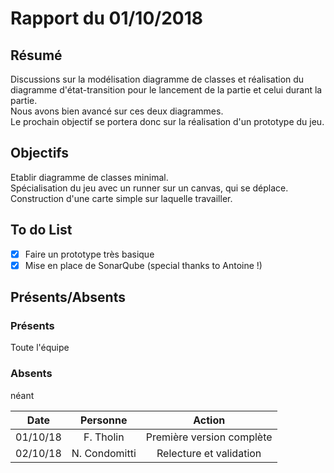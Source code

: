 # Rapport  du 01/10/2018
## Résumé

Discussions sur la modélisation diagramme de classes et réalisation du diagramme d'état-transition pour le lancement de la partie et celui durant la partie.  
Nous avons bien avancé sur ces deux diagrammes.  
Le prochain objectif se portera donc sur la réalisation d'un prototype du jeu.  


## Objectifs
Etablir diagramme de classes minimal.  
Spécialisation du jeu avec un runner sur un canvas, qui se déplace.  
Construction d'une carte simple sur laquelle travailler.


## To do List

- [X] Faire un prototype très basique
- [X] Mise en place de SonarQube (special thanks to Antoine !)

## Présents/Absents
### Présents

Toute l'équipe

### Absents

néant

| **Date** |  **Personne** |         **Action**        |
|:--------:|:-------------:|:-------------------------:|
| 01/10/18 |   F. Tholin   | Première version complète |
| 02/10/18 | N. Condomitti |  Relecture et validation  |